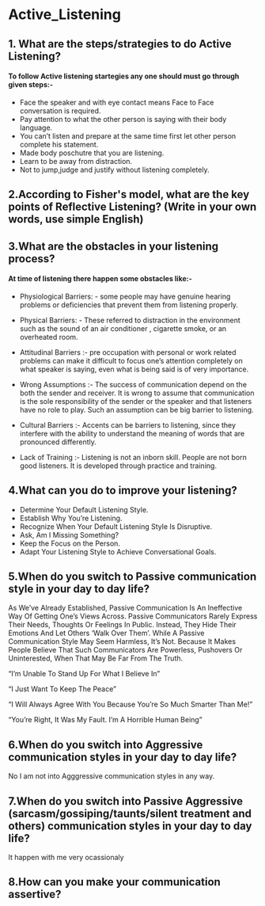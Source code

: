 # Active_Listening

## 1. What are the steps/strategies to do Active Listening?

#### To follow Active listening startegies any one should must  go through given steps:-<br>

* Face the speaker and with eye contact means Face to Face conversation is required.<br>
* Pay attention to what the other person is saying with their body language.<br>
* You can’t listen and prepare at the same time first let other person complete his statement.<br>
* Made body poschutre that you are listening.<br>
* Learn to be away from distraction.<br>
* Not to jump,judge and justify without listening completely.<br>



## 2.According to Fisher's model, what are the key points of Reflective Listening? (Write in your own words, use simple English)<br>


## 3.What are the obstacles in your listening process?<br>

#### At time of listening there happen some obstacles like:-
 * Physiological Barriers: - some people may have genuine hearing problems or
deficiencies that prevent them from listening properly. 

* Physical Barriers: - These referred to distraction in the environment such as the
sound of an air conditioner , cigarette smoke, or an overheated room.

* Attitudinal Barriers :- pre occupation with personal or work related problems
can make it difficult to focus one’s attention completely on what speaker is
saying, even what is being said is of very importance.

* Wrong Assumptions :- The success of communication depend on the both the
sender and receiver. It is wrong to assume that communication is the sole
responsibility of the sender or the speaker and that listeners have no role to play.
Such an assumption can be big barrier to listening.

* Cultural Barriers :- Accents can be barriers to listening, since they interfere
with the ability to understand the meaning of words that are pronounced
differently.

* Lack of Training :- Listening is not an inborn skill. People are not born good
listeners. It is developed through practice and training.<br>



## 4.What can you do to improve your listening?<br>

 * Determine Your Default Listening Style.
 * Establish Why You’re Listening.
 * Recognize When Your Default Listening Style Is Disruptive.
 * Ask, Am I Missing Something?
 * Keep the Focus on the Person.
 * Adapt Your Listening Style to Achieve Conversational Goals.
 
 
## 5.When do you switch to Passive communication style in your day to day life?<br>

As We’ve Already Established, Passive Communication Is An Ineffective Way Of Getting One’s Views Across. Passive Communicators Rarely Express Their Needs, Thoughts Or Feelings In Public. Instead, They Hide Their Emotions And Let Others ‘Walk Over Them’. While A Passive Communication Style May Seem Harmless, It’s Not. Because It Makes People Believe That Such Communicators Are Powerless, Pushovers Or Uninterested, When That May Be Far From The Truth.<br>

“I’m Unable To Stand Up For What I Believe In”

“I Just Want To Keep The Peace”

“I Will Always Agree With You Because You’re So Much Smarter Than Me!”

“You’re Right, It Was My Fault. I’m A Horrible Human Being”<br>

## 6.When do you switch into Aggressive communication styles in your day to day life?<br>
 
 No I am not into Agggressive communication styles in any way.<br>

## 7.When do you switch into Passive Aggressive (sarcasm/gossiping/taunts/silent treatment and others) communication styles in your day to day life?<br>

It happen with me very ocassionaly <br>

## 8.How can you make your communication assertive?











